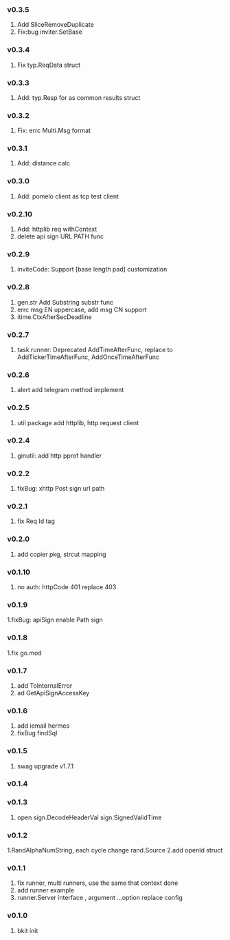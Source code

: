 ### v0.3.5
1. Add SliceRemoveDuplicate
2. Fix:bug inviter.SetBase
### v0.3.4
1. Fix typ.ReqData struct
### v0.3.3
1. Add: typ.Resp for as common results struct
### v0.3.2
1. Fix: errc Multi.Msg format
### v0.3.1
1. Add: distance calc
### v0.3.0
1. Add: pomelo client as tcp test client
### v0.2.10
1. Add: httplib req withContext
2. delete api sign URL PATH func
### v0.2.9
1. inviteCode: Support [base length pad] customization
### v0.2.8
1. gen.str Add Substring  substr func
2. errc msg EN uppercase, add msg CN support
3. itime.CtxAfterSecDeadline
### v0.2.7
1. task runner: Deprecated AddTimeAfterFunc, replace to AddTickerTimeAfterFunc, AddOnceTimeAfterFunc
### v0.2.6
1. alert add telegram method implement
### v0.2.5
1. util package add httplib, http request client
### v0.2.4
1. ginutil: add http pprof handler
### v0.2.2
1. fixBug: xhttp Post sign url path
### v0.2.1
1. fix Req Id tag

### v0.2.0
1. add copier pkg, strcut mapping

### v0.1.10
1. no auth: httpCode 401 replace 403
### v0.1.9
1.fixBug: apiSign enable Path sign
### v0.1.8
1.fix go.mod
### v0.1.7
1. add ToInternalError
2. ad GetApiSignAccessKey
### v0.1.6
1. add iemail hermes
2. fixBug findSql
### v0.1.5
1. swag upgrade v1.7.1

### v0.1.4

### v0.1.3
1. open sign.DecodeHeaderVal sign.SignedValidTime
### v0.1.2
1.RandAlphaNumString, each cycle change rand.Source
2.add openId struct
### v0.1.1
1. fix runner, multi runners, use the same that context done
2. add runner example
3. runner.Server interface , argument ...option replace config

### v0.1.0
1. bkit init